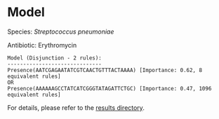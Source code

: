 
# Model

Species: *Streptococcus pneumoniae*

Antibiotic: Erythromycin

```
Model (Disjunction - 2 rules):
------------------------------
Presence(AATCGAGAATATCGTCAACTGTTTACTAAAA) [Importance: 0.62, 8 equivalent rules]
OR
Presence(AAAAAAGCCTATCATCGGGTATAGATTCTGC) [Importance: 0.47, 1096 equivalent rules]

```

For details, please refer to the [results directory](../../../../../results/scm_b/streptococcus%20pneumoniae/erythromycin/repeat_7/).

